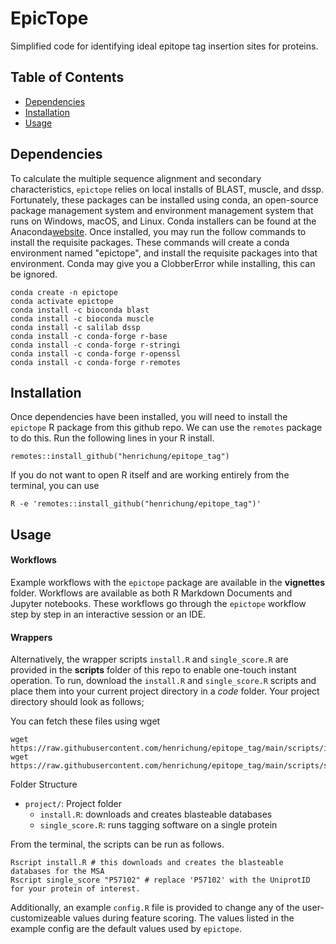 # EpicTope

Simplified code for identifying ideal epitope tag insertion sites for proteins.

## Table of Contents

- [Dependencies](#dependencies)
- [Installation](#installation)
- [Usage](#usage)

## Dependencies

To calculate the multiple sequence alignment and secondary characteristics, `epictope` relies on local installs of BLAST, muscle, and dssp. Fortunately, these packages can be installed using conda, an open-source package management system and environment management system that runs on Windows, macOS, and Linux. Conda installers can be found at the Anaconda[website](https://www.anaconda.com/). Once installed, you may run the follow commands to install the requisite packages. These commands will create a conda environment named "epictope", and install the requisite packages into that environment. Conda may give you a ClobberError while installing, this can be ignored.

```
conda create -n epictope
conda activate epictope
conda install -c bioconda blast
conda install -c bioconda muscle
conda install -c salilab dssp
conda install -c conda-forge r-base
conda install -c conda-forge r-stringi
conda install -c conda-forge r-openssl
conda install -c conda-forge r-remotes
```
## Installation

Once dependencies have been installed, you will need to install the `epictope` R package from this github repo. We can use the `remotes` package to do this. Run the following lines in your R install.

```
remotes::install_github("henrichung/epitope_tag")
```

If you do not want to open R itself and are working entirely from the terminal, you can use

```
R -e 'remotes::install_github("henrichung/epitope_tag")'
```
## Usage

#### Workflows
Example workflows with the `epictope` package are available in the **vignettes** folder. Workflows are available as both R Markdown Documents and Jupyter notebooks. These workflows go through the `epictope` workflow step by step in an interactive session or an IDE.

#### Wrappers
Alternatively, the wrapper scripts `install.R` and `single_score.R` are provided in the **scripts** folder of this repo to enable one-touch instant operation.
To run, download the `install.R` and `single_score.R` scripts and place them into your current project directory in a *code* folder. Your project directory should look as follows;

You can fetch these files using wget

```
wget https://raw.githubusercontent.com/henrichung/epitope_tag/main/scripts/install.R
wget https://raw.githubusercontent.com/henrichung/epitope_tag/main/scripts/single_score.R
```

Folder Structure
- `project/`: Project folder
  - `install.R`: downloads and creates blasteable databases
  - `single_score.R`: runs tagging software on a single protein


From the terminal, the scripts can be run as follows.
```
Rscript install.R # this downloads and creates the blasteable databases for the MSA
Rscript single_score "P57102" # replace 'P57102' with the UniprotID for your protein of interest.
```



Additionally, an example `config.R` file is provided to change any of the user-customizeable values during feature scoring. The values listed in the example config are the default values used by `epictope`.
